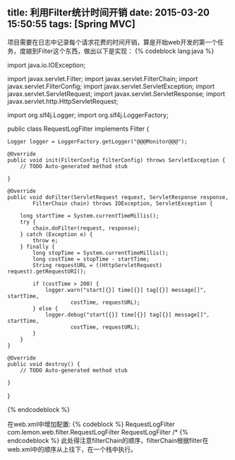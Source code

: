 title: 利用Filter统计时间开销
date: 2015-03-20 15:50:55
tags: [Spring MVC]
---
项目需要在日志中记录每个请求花费的时间开销，算是开始web开发的第一个任务，度娘到Filter这个东西，做出以下是实现：
{% codeblock lang:java %}

import java.io.IOException;

import javax.servlet.Filter;
import javax.servlet.FilterChain;
import javax.servlet.FilterConfig;
import javax.servlet.ServletException;
import javax.servlet.ServletRequest;
import javax.servlet.ServletResponse;
import javax.servlet.http.HttpServletRequest;

import org.slf4j.Logger;
import org.slf4j.LoggerFactory;

public class RequestLogFilter implements Filter {

	Logger logger = LoggerFactory.getLogger("@@@Monitor@@@");

	@Override
	public void init(FilterConfig filterConfig) throws ServletException {
		// TODO Auto-generated method stub

	}

	@Override
	public void doFilter(ServletRequest request, ServletResponse response,
			FilterChain chain) throws IOException, ServletException {

		long startTime = System.currentTimeMillis();
		try {
			chain.doFilter(request, response);
		} catch (Exception e) {
			throw e;
		} finally {
			long stopTime = System.currentTimeMillis();
			long costTime = stopTime - startTime;
			String requestURL = ((HttpServletRequest) request).getRequestURI();
			
			if (costTime > 200) {
				logger.warn("start[{}] time[{}] tag[{}] message[]", startTime,
						costTime, requestURL);
			} else {
				logger.debug("start[{}] time[{}] tag[{}] message[]", startTime,
						costTime, requestURL);
			}
		}
	}

	@Override
	public void destroy() {
		// TODO Auto-generated method stub

	}

}

{% endcodeblock %}

在web.xml中增加配置:
{% codeblock %}
	<filter>
		<filter-name>RequestLogFilter</filter-name>
		<filter-class>com.lemon.web.filter.RequestLogFilter</filter-class>
	</filter>
	<filter-mapping>
		<filter-name>RequestLogFilter</filter-name>
		<url-pattern>/*</url-pattern>
	</filter-mapping>
{% endcodeblock %}
此处得注意filterChain的顺序，filterChain根据filter在web.xml中的顺序从上往下，在一个栈中执行。